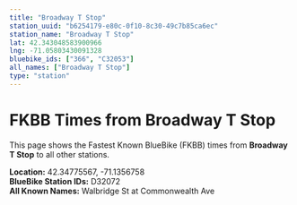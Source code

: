 ```yaml
---
title: "Broadway T Stop"
station_uuid: "b6254179-e80c-0f10-8c30-49c7b85ca6ec"
station_name: "Broadway T Stop"
lat: 42.343048583900966
lng: -71.05803430091328
bluebike_ids: ["366", "C32053"]
all_names: ["Broadway T Stop"]
type: "station"
---
```


# FKBB Times from Broadway T Stop

This page shows the Fastest Known BlueBike (FKBB) times from **Broadway T Stop** to all other stations.

**Location:** 42.34775567, -71.1356758  
**BlueBike Station IDs:** D32072  
**All Known Names:** Walbridge St at Commonwealth Ave

